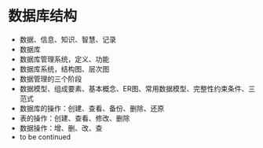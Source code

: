 # 数据库结构
- 数据、信息、知识、智慧、记录
- 数据库
- 数据库管理系统，定义、功能
- 数据库系统，结构图、层次图
- 数据管理的三个阶段
- 数据模型、组成要素、基本概念、ER图、常用数据模型、完整性约束条件、三范式
- 数据库的操作：创建、查看、备份、删除、还原
- 表的操作：创建、查看、修改、删除
- 数据操作：增、删、改、查
- to be continued
